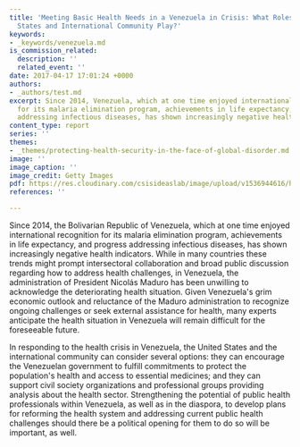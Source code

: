 ```yaml
---
title: 'Meeting Basic Health Needs in a Venezuela in Crisis: What Roles Can the United
  States and International Community Play?'
keywords:
- _keywords/venezuela.md
is_commission_related:
  description: ''
  related_event: ''
date: 2017-04-17 17:01:24 +0000
authors:
- _authors/test.md
excerpt: Since 2014, Venezuela, which at one time enjoyed international recognition
  for its malaria elimination program, achievements in life expectancy, and progress
  addressing infectious diseases, has shown increasingly negative health indicators.
content_type: report
series: ''
themes:
- _themes/protecting-health-security-in-the-face-of-global-disorder.md
image: ''
image_caption: ''
image_credit: Getty Images
pdf: https://res.cloudinary.com/csisideaslab/image/upload/v1536944616/health-commission/170417_Bliss_HealthNeedsVenezuela_Web.pdf
references: ''

---
```

Since 2014, the Bolivarian Republic of Venezuela, which at one time enjoyed international recognition for its malaria elimination program, achievements in life expectancy, and progress addressing infectious diseases, has shown increasingly negative health indicators. While in many countries these trends might prompt intersectoral collaboration and broad public discussion regarding how to address health challenges, in Venezuela, the administration of President Nicolás Maduro has been unwilling to acknowledge the deteriorating health situation. Given Venezuela's grim economic outlook and reluctance of the Maduro administration to recognize ongoing challenges or seek external assistance for health, many experts anticipate the health situation in Venezuela will remain difficult for the foreseeable future.

In responding to the health crisis in Venezuela, the United States and the international community can consider several options: they can encourage the Venezuelan government to fulfill commitments to protect the population's health and access to essential medicines; and they can support civil society organizations and professional groups providing analysis about the health sector. Strengthening the potential of public health professionals within Venezuela, as well as in the diaspora, to develop plans for reforming the health system and addressing current public health challenges should there be a political opening for them to do so will be important, as well.